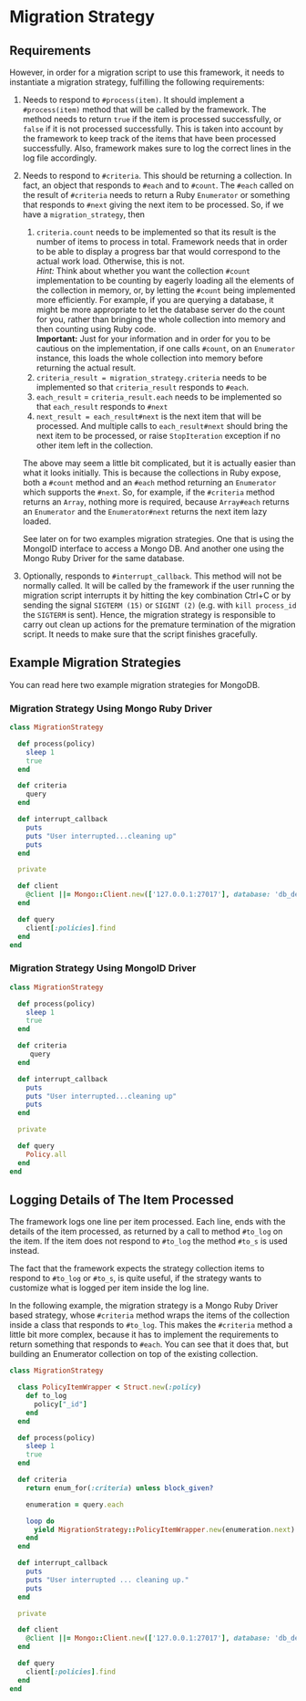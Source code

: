 # Migration Strategy

## Requirements

However, in order for a migration script to use this framework, it needs to instantiate
a migration strategy, fulfilling the following requirements:

1. Needs to respond to `#process(item)`. It should implement a `#process(item)` method that
   will be called by the framework. The method needs to return `true` if the item is processed successfully,
   or `false` if it is not processed successfully. This is taken into account by the framework to keep
   track of the items that have been processed successfully. Also, framework makes sure to log the
   correct lines in the log file accordingly.

2. Needs to respond to `#criteria`. This should be returning a collection. In fact, an object that responds to `#each`
   and to `#count`. The `#each` called on the result of `#criteria` needs to return a Ruby `Enumerator` or something that
   responds to `#next` giving the next item to be processed.
   So, if we have a `migration_strategy`, then

   1. `criteria.count` needs to be implemented so that its result is the number of items to process in total. Framework needs
       that in order to be able to display a progress bar that would correspond to the actual work load. Otherwise, this is
       not.<br/>
       *Hint:* Think about whether you want the collection `#count` implementation to be counting by eagerly loading
       all the elements of the collection in memory, or, by letting the `#count` being implemented more efficiently. For
       example, if you are querying a database, it might be more appropriate to let the database server do the count for you,
       rather than bringing the whole collection into memory and then counting using Ruby code.<br/>
       **Important:** Just for your information and in order for you to be cautious on the implementation, if one calls `#count`,
       on an `Enumerator` instance, this loads the whole collection into memory before returning the actual result.
   2. `criteria_result = migration_strategy.criteria` needs to be implemented so that `criteria_result` responds
      to `#each`.
   2. `each_result` = `criteria_result.each` needs to be implemented so that `each_result` responds to `#next`
   3. `next_result = each_result#next` is the next item that will be processed. And multiple calls to
      `each_result#next` should bring the next item to be processed, or raise `StopIteration` exception if
      no other item left in the collection.

   The above may seem a little bit complicated, but it is actually easier than what it looks initially. This is because
   the collections in Ruby expose, both a `#count` method and an `#each` method returning an `Enumerator` which supports the `#next`.
   So, for example, if the `#criteria` method returns an `Array`, nothing more is required, because `Array#each`
   returns an `Enumerator` and the `Enumerator#next` returns the next item lazy loaded.

   See later on for two examples migration strategies. One that is using the MongoID interface to access a Mongo DB.
   And another one using the Mongo Ruby Driver for the same database.

4. Optionally, responds to `#interrupt_callback`. This method will not be normally called. It will be called by
   the framework if the user running the migration script interrupts it by hitting the key combination Ctrl+C or by sending
   the signal `SIGTERM (15)` or `SIGINT (2)` (e.g. with `kill process_id` the `SIGTERM` is sent). Hence, the migration strategy
   is responsible to carry out clean up actions for the premature termination of the migration script. It needs to make sure
   that the script finishes gracefully.


## Example Migration Strategies

You can read here two example migration strategies for MongoDB.

### Migration Strategy Using Mongo Ruby Driver

``` ruby
class MigrationStrategy

  def process(policy)
    sleep 1
    true
  end

  def criteria
    query
  end

  def interrupt_callback
    puts
    puts "User interrupted...cleaning up"
    puts
  end

  private

  def client
    @client ||= Mongo::Client.new(['127.0.0.1:27017'], database: 'db_development')
  end

  def query
    client[:policies].find
  end
end
```

### Migration Strategy Using MongoID Driver

``` ruby
class MigrationStrategy

  def process(policy)
    sleep 1
    true
  end

  def criteria
     query
  end

  def interrupt_callback
    puts
    puts "User interrupted...cleaning up"
    puts
  end

  private

  def query
    Policy.all
  end
end
```

## Logging Details of The Item Processed

The framework logs one line per item processed. Each line, ends with the details of the item processed,
as returned by a call to method `#to_log` on the item. If the item does not respond to `#to_log` the
method `#to_s` is used instead.

The fact that the framework expects the strategy collection items to respond to `#to_log` or `#to_s`, is
quite useful, if the strategy wants to customize what is logged per item inside the log line.

In the following example, the migration strategy is a Mongo Ruby Driver based strategy, whose `#criteria` method
wraps the items of the collection inside a class that responds to `#to_log`. This makes the `#criteria` method
a little bit more complex, because it has to implement the requirements to return something that responds to `#each`.
You can see that it does that, but building an Enumerator collection on top of the existing collection.

``` ruby
class MigrationStrategy

  class PolicyItemWrapper < Struct.new(:policy)
    def to_log
      policy["_id"]
    end
  end

  def process(policy)
    sleep 1
    true
  end

  def criteria
    return enum_for(:criteria) unless block_given?

    enumeration = query.each

    loop do
      yield MigrationStrategy::PolicyItemWrapper.new(enumeration.next)
    end
  end

  def interrupt_callback
    puts
    puts "User interrupted ... cleaning up."
    puts
  end

  private

  def client
    @client ||= Mongo::Client.new(['127.0.0.1:27017'], database: 'db_development')
  end

  def query
    client[:policies].find
  end
end
```
